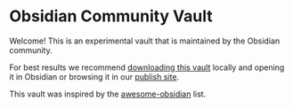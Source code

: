 # Obsidian Community Vault

Welcome! This is an experimental vault that is maintained by the Obsidian community. 

For best results we recommend [downloading this vault]( https://github.com/obsidian-community/obsidian-hub/releases/latest) locally and opening it in Obsidian or browsing it in our [publish site](https://publish.obsidian.md/hub).

This vault was inspired by the [awesome-obsidian](https://github.com/kmaasrud/awesome-obsidian) list.
